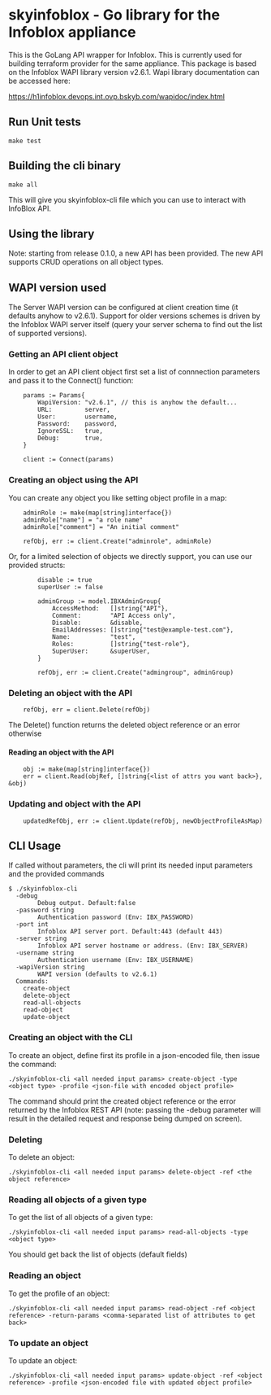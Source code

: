 # skyinfoblox - Go library for the Infoblox appliance

This is the GoLang API wrapper for Infoblox. This is currently used for building terraform provider for the same appliance.
This package is based on the Infoblox WAPI library version v2.6.1.
Wapi library documentation can be accessed here:

https://h1infoblox.devops.int.ovp.bskyb.com/wapidoc/index.html



## Run Unit tests
```
make test

```

## Building the cli binary
```
make all

```

This will give you skyinfoblox-cli file which you can use to interact with InfoBlox API.

## Using the library
Note: starting from release 0.1.0, a new API has been provided. The new API supports CRUD operations on all object types.

## WAPI version used
The Server WAPI version can be configured at client creation time (it defaults anyhow to v2.6.1). Support for older versions schemes is driven by the Infoblox WAPI server itself (query your server schema to find out the list of supported versions).

### Getting an API client object
In order to get an API client object first set a list of connnection parameters and pass it to the Connect() function:

```
	params := Params{
		WapiVersion: "v2.6.1", // this is anyhow the default...
		URL:         server,
		User:        username,
		Password:    password,
		IgnoreSSL:   true,
		Debug:       true,
	}

    client := Connect(params)

```

### Creating an object using the API
You can create any object you like setting object profile in a map:

```
	adminRole := make(map[string]interface{})
	adminRole["name"] = "a role name"
	adminRole["comment"] = "An initial comment"

	refObj, err := client.Create("adminrole", adminRole)
```

Or, for a limited selection of objects we directly support, you can use our provided structs:

```
		disable := true
		superUser := false

		adminGroup := model.IBXAdminGroup{
			AccessMethod:   []string{"API"},
			Comment:        "API Access only",
			Disable:        &disable,
			EmailAddresses: []string{"test@example-test.com"},
			Name:           "test",
			Roles:          []string{"test-role"},
			SuperUser:      &superUser,
		}

        refObj, err := client.Create("admingroup", adminGroup)

```

### Deleting an object with the API

```
    refObj, err = client.Delete(refObj)
```

The Delete() function returns the deleted object reference or an error otherwise

#### Reading an object with the API

```
    obj := make(map[string]interface{})
    err = client.Read(objRef, []string{<list of attrs you want back>}, &obj)
```

### Updating and object with the API

```
    updatedRefObj, err := client.Update(refObj, newObjectProfileAsMap)
```


## CLI Usage
If called without parameters, the cli will print its needed input parameters and the 
provided commands

```
$ ./skyinfoblox-cli
  -debug
    	Debug output. Default:false
  -password string
    	Authentication password (Env: IBX_PASSWORD)
  -port int
    	Infoblox API server port. Default:443 (default 443)
  -server string
    	Infoblox API server hostname or address. (Env: IBX_SERVER)
  -username string
    	Authentication username (Env: IBX_USERNAME)
  -wapiVersion string
    	WAPI version (defaults to v2.6.1) 
  Commands:
    create-object
    delete-object
    read-all-objects
    read-object
    update-object

```

### Creating an object with the CLI

To create an object, define first its profile in a json-encoded file, then issue the command:

```
./skyinfoblox-cli <all needed input params> create-object -type <object type> -profile <json-file with encoded object profile>
```
The command should print the created object reference or the error returned by the Infoblox REST API (note: passing the -debug parameter will result in the detailed request and response being dumped on screen).

### Deleting 
To delete an object:

```
./skyinfoblox-cli <all needed input params> delete-object -ref <the object reference>
```

### Reading all objects of a given type
To get the list of all objects of a given type:

```
./skyinfoblox-cli <all needed input params> read-all-objects -type <object type>
```

You should get back the list of objects (default fields)

### Reading an object
To get the profile of an object:

```
./skyinfoblox-cli <all needed input params> read-object -ref <object reference> -return-params <comma-separated list of attributes to get back>
```

### To update an object
To update an object:

```
./skyinfoblox-cli <all needed input params> update-object -ref <object reference> -profile <json-encoded file with updated object profile>
```
